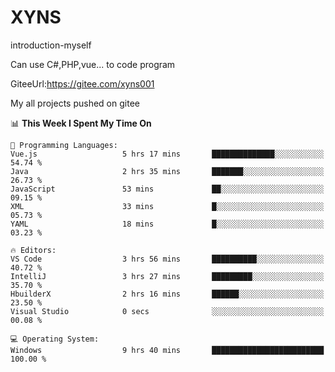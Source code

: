 # XYNS
introduction-myself

Can use C#,PHP,vue... to code program

GiteeUrl:https://gitee.com/xyns001

My all projects pushed on gitee

<!--START_SECTION:waka-->
📊 **This Week I Spent My Time On** 

```text
💬 Programming Languages: 
Vue.js                   5 hrs 17 mins       ██████████████░░░░░░░░░░░   54.74 % 
Java                     2 hrs 35 mins       ███████░░░░░░░░░░░░░░░░░░   26.73 % 
JavaScript               53 mins             ██░░░░░░░░░░░░░░░░░░░░░░░   09.15 % 
XML                      33 mins             █░░░░░░░░░░░░░░░░░░░░░░░░   05.73 % 
YAML                     18 mins             █░░░░░░░░░░░░░░░░░░░░░░░░   03.23 % 

🔥 Editors: 
VS Code                  3 hrs 56 mins       ██████████░░░░░░░░░░░░░░░   40.72 % 
IntelliJ                 3 hrs 27 mins       █████████░░░░░░░░░░░░░░░░   35.70 % 
HbuilderX                2 hrs 16 mins       ██████░░░░░░░░░░░░░░░░░░░   23.50 % 
Visual Studio            0 secs              ░░░░░░░░░░░░░░░░░░░░░░░░░   00.08 % 

💻 Operating System: 
Windows                  9 hrs 40 mins       █████████████████████████   100.00 % 
```


<!--END_SECTION:waka-->
